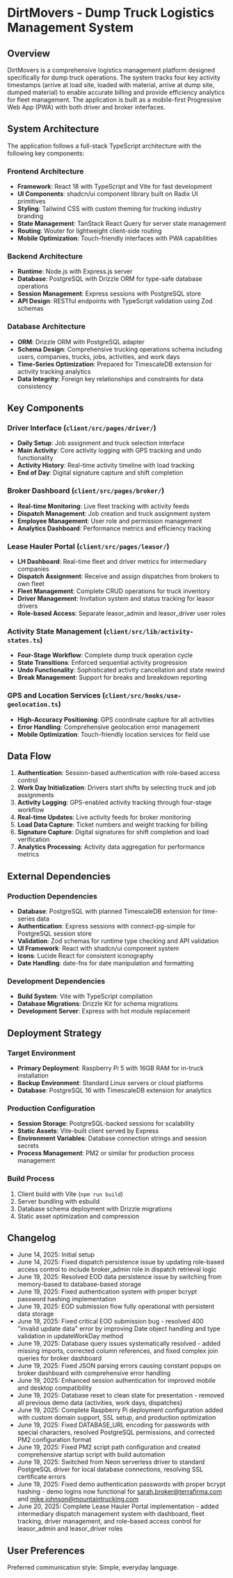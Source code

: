 # DirtMovers - Dump Truck Logistics Management System

## Overview

DirtMovers is a comprehensive logistics management platform designed specifically for dump truck operations. The system tracks four key activity timestamps (arrive at load site, loaded with material, arrive at dump site, dumped material) to enable accurate billing and provide efficiency analytics for fleet management. The application is built as a mobile-first Progressive Web App (PWA) with both driver and broker interfaces.

## System Architecture

The application follows a full-stack TypeScript architecture with the following key components:

### Frontend Architecture
- **Framework**: React 18 with TypeScript and Vite for fast development
- **UI Components**: shadcn/ui component library built on Radix UI primitives
- **Styling**: Tailwind CSS with custom theming for trucking industry branding
- **State Management**: TanStack React Query for server state management
- **Routing**: Wouter for lightweight client-side routing
- **Mobile Optimization**: Touch-friendly interfaces with PWA capabilities

### Backend Architecture
- **Runtime**: Node.js with Express.js server
- **Database**: PostgreSQL with Drizzle ORM for type-safe database operations
- **Session Management**: Express sessions with PostgreSQL store
- **API Design**: RESTful endpoints with TypeScript validation using Zod schemas

### Database Architecture
- **ORM**: Drizzle ORM with PostgreSQL adapter
- **Schema Design**: Comprehensive trucking operations schema including users, companies, trucks, jobs, activities, and work days
- **Time-Series Optimization**: Prepared for TimescaleDB extension for activity tracking analytics
- **Data Integrity**: Foreign key relationships and constraints for data consistency

## Key Components

### Driver Interface (`client/src/pages/driver/`)
- **Daily Setup**: Job assignment and truck selection interface
- **Main Activity**: Core activity logging with GPS tracking and undo functionality
- **Activity History**: Real-time activity timeline with load tracking
- **End of Day**: Digital signature capture and shift completion

### Broker Dashboard (`client/src/pages/broker/`)
- **Real-time Monitoring**: Live fleet tracking with activity feeds
- **Dispatch Management**: Job creation and truck assignment system
- **Employee Management**: User role and permission management
- **Analytics Dashboard**: Performance metrics and efficiency tracking

### Lease Hauler Portal (`client/src/pages/leasor/`)
- **LH Dashboard**: Real-time fleet and driver metrics for intermediary companies
- **Dispatch Assignment**: Receive and assign dispatches from brokers to own fleet
- **Fleet Management**: Complete CRUD operations for truck inventory
- **Driver Management**: Invitation system and status tracking for leasor drivers
- **Role-based Access**: Separate leasor_admin and leasor_driver user roles

### Activity State Management (`client/src/lib/activity-states.ts`)
- **Four-Stage Workflow**: Complete dump truck operation cycle
- **State Transitions**: Enforced sequential activity progression
- **Undo Functionality**: Sophisticated activity cancellation and state rewind
- **Break Management**: Support for breaks and breakdown reporting

### GPS and Location Services (`client/src/hooks/use-geolocation.ts`)
- **High-Accuracy Positioning**: GPS coordinate capture for all activities
- **Error Handling**: Comprehensive geolocation error management
- **Mobile Optimization**: Touch-friendly location services for field use

## Data Flow

1. **Authentication**: Session-based authentication with role-based access control
2. **Work Day Initialization**: Drivers start shifts by selecting truck and job assignments
3. **Activity Logging**: GPS-enabled activity tracking through four-stage workflow
4. **Real-time Updates**: Live activity feeds for broker monitoring
5. **Load Data Capture**: Ticket numbers and weight tracking for billing
6. **Signature Capture**: Digital signatures for shift completion and load verification
7. **Analytics Processing**: Activity data aggregation for performance metrics

## External Dependencies

### Production Dependencies
- **Database**: PostgreSQL with planned TimescaleDB extension for time-series data
- **Authentication**: Express sessions with connect-pg-simple for PostgreSQL session store
- **Validation**: Zod schemas for runtime type checking and API validation
- **UI Framework**: React with shadcn/ui component system
- **Icons**: Lucide React for consistent iconography
- **Date Handling**: date-fns for date manipulation and formatting

### Development Dependencies
- **Build System**: Vite with TypeScript compilation
- **Database Migrations**: Drizzle Kit for schema migrations
- **Development Server**: Express with hot module replacement

## Deployment Strategy

### Target Environment
- **Primary Deployment**: Raspberry Pi 5 with 16GB RAM for in-truck installation
- **Backup Environment**: Standard Linux servers or cloud platforms
- **Database**: PostgreSQL 16 with TimescaleDB extension for analytics

### Production Configuration
- **Session Storage**: PostgreSQL-backed sessions for scalability
- **Static Assets**: Vite-built client served by Express
- **Environment Variables**: Database connection strings and session secrets
- **Process Management**: PM2 or similar for production process management

### Build Process
1. Client build with Vite (`npm run build`)
2. Server bundling with esbuild
3. Database schema deployment with Drizzle migrations
4. Static asset optimization and compression

## Changelog
- June 14, 2025: Initial setup
- June 14, 2025: Fixed dispatch persistence issue by updating role-based access control to include broker_admin role in dispatch retrieval logic
- June 19, 2025: Resolved EOD data persistence issue by switching from memory-based to database-based storage
- June 19, 2025: Fixed authentication system with proper bcrypt password hashing implementation
- June 19, 2025: EOD submission flow fully operational with persistent data storage
- June 19, 2025: Fixed critical EOD submission bug - resolved 400 "invalid update data" error by improving Date object handling and type validation in updateWorkDay method
- June 19, 2025: Database query issues systematically resolved - added missing imports, corrected column references, and fixed complex join queries for broker dashboard
- June 19, 2025: Fixed JSON parsing errors causing constant popups on broker dashboard with comprehensive error handling
- June 19, 2025: Enhanced session authentication for improved mobile and desktop compatibility
- June 19, 2025: Database reset to clean state for presentation - removed all previous demo data (activities, work days, dispatches)
- June 19, 2025: Complete Raspberry Pi deployment configuration added with custom domain support, SSL setup, and production optimization
- June 19, 2025: Fixed DATABASE_URL encoding for passwords with special characters, resolved PostgreSQL permissions, and corrected PM2 configuration format
- June 19, 2025: Fixed PM2 script path configuration and created comprehensive startup script with build automation
- June 19, 2025: Switched from Neon serverless driver to standard PostgreSQL driver for local database connections, resolving SSL certificate errors
- June 19, 2025: Fixed demo authentication passwords with proper bcrypt hashing - demo logins now functional for sarah.broker@terrafirma.com and mike.johnson@mountaintrucking.com
- June 20, 2025: Complete Lease Hauler Portal implementation - added intermediary dispatch management system with dashboard, fleet tracking, driver management, and role-based access control for leasor_admin and leasor_driver roles

## User Preferences

Preferred communication style: Simple, everyday language.